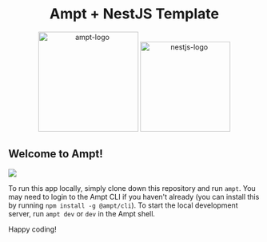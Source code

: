 <p align="center">
    <div width="100%" align="center">
        <h1>Ampt + NestJS Template</h1>
    </div>
    <p align="center">
        <img src="https://ampt.dev/public/templates/ampt-api.svg" alt="ampt-logo" width="200"/>
        <img src="https://upload.wikimedia.org/wikipedia/commons/a/a8/NestJS.svg" alt="nestjs-logo" width="180"/>
    </p>
</p>

## Welcome to Ampt!

[<img src="https://getampt.com/button"/>](https://ampt.dev/start?template=nestjs)

To run this app locally, simply clone down this repository and run `ampt`. You may need to login to the Ampt CLI if you haven't already (you can install this by running `npm install -g @ampt/cli`). To start the local development server, run `ampt dev` or `dev` in the Ampt shell.

Happy coding!
